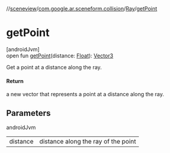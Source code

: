 //[sceneview](../../../index.md)/[com.google.ar.sceneform.collision](../index.md)/[Ray](index.md)/[getPoint](get-point.md)

# getPoint

[androidJvm]\
open fun [getPoint](get-point.md)(distance: [Float](https://kotlinlang.org/api/latest/jvm/stdlib/kotlin/-float/index.html)): [Vector3](../../com.google.ar.sceneform.math/-vector3/index.md)

Get a point at a distance along the ray.

#### Return

a new vector that represents a point at a distance along the ray.

## Parameters

androidJvm

| | |
|---|---|
| distance | distance along the ray of the point |
